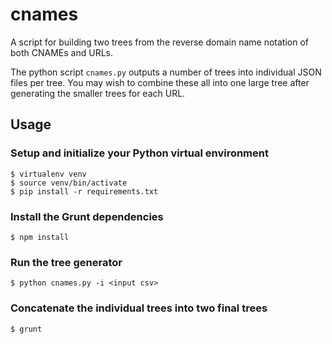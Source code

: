 # cnames

A script for building two trees from the reverse domain name notation of both CNAMEs and URLs.

The python script `cnames.py` outputs a number of trees into individual JSON files per tree. You may wish to combine these all into one large tree after generating the smaller trees for each URL.

## Usage

### Setup and initialize your Python virtual environment

    $ virtualenv venv
    $ source venv/bin/activate
    $ pip install -r requirements.txt

### Install the Grunt dependencies

    $ npm install

### Run the tree generator

    $ python cnames.py -i <input csv>

### Concatenate the individual trees into two final trees

    $ grunt
